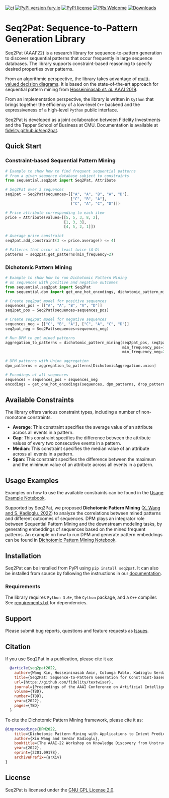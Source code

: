 [![ci](https://github.com/fidelity/seq2pat/actions/workflows/ci.yml/badge.svg?branch=master)](https://github.com/fidelity/seq2pat/actions/workflows/ci.yml) [![PyPI version fury.io](https://badge.fury.io/py/seq2pat.svg)](https://pypi.python.org/pypi/seq2pat/) [![PyPI license](https://img.shields.io/pypi/l/seq2pat.svg)](https://pypi.python.org/pypi/seq2pat/) [![PRs Welcome](https://img.shields.io/badge/PRs-welcome-brightgreen.svg?style=flat-square)](http://makeapullrequest.com) [![Downloads](https://static.pepy.tech/personalized-badge/seq2pat?period=total&units=international_system&left_color=grey&right_color=orange&left_text=Downloads)](https://pepy.tech/project/seq2pat)


Seq2Pat: Sequence-to-Pattern Generation Library
===============================================

Seq2Pat (AAAI'22) is a research library for sequence-to-pattern generation to discover
sequential patterns that occur frequently in large sequence databases.
The library supports constraint-based reasoning to specify
desired properties over patterns.

From an algorithmic perspective, the library takes advantage of
[multi-valued decision diagrams](https://www.springer.com/us/book/9783319428475).
It is based on the state-of-the-art approach for sequential pattern mining
from [Hosseininasab _et. al._ AAAI 2019](https://aaai.org/ojs/index.php/AAAI/article/view/3962).

From an implementation perspective, the library is written in ```Cython```
that brings together the efficiency of a low-level ```C++``` backend and
the expressiveness of a high-level ```Python``` public interface.

Seq2Pat is developed as a joint collaboration between Fidelity Investments
and the Tepper School of Business at CMU. Documentation is available at [fidelity.github.io/seq2pat](https://fidelity.github.io/seq2pat).

## Quick Start
### Constraint-based Sequential Pattern Mining
```python
# Example to show how to find frequent sequential patterns
# from a given sequence database subject to constraints
from sequential.seq2pat import Seq2Pat, Attribute

# Seq2Pat over 3 sequences
seq2pat = Seq2Pat(sequences=[["A", "A", "B", "A", "D"],
                             ["C", "B", "A"],
                             ["C", "A", "C", "D"]])

# Price attribute corresponding to each item
price = Attribute(values=[[5, 5, 3, 8, 2],
                          [1, 3, 3],
                          [4, 5, 2, 1]])

# Average price constraint
seq2pat.add_constraint(3 <= price.average() <= 4)

# Patterns that occur at least twice (A-D)
patterns = seq2pat.get_patterns(min_frequency=2)
```

### Dichotomic Pattern Mining
```python
# Example to show how to run Dichotomic Pattern Mining 
# on sequences with positive and negative outcomes
from sequential.seq2pat import Seq2Pat
from sequential.dpm import get_one_hot_encodings, dichotomic_pattern_mining, DichotomicAggregation

# Create seq2pat model for positive sequences
sequences_pos = [["A", "A", "B", "A", "D"]]
seq2pat_pos = Seq2Pat(sequences=sequences_pos)

# Create seq2pat model for negative sequences
sequences_neg = [["C", "B", "A"], ["C", "A", "C", "D"]]
seq2pat_neg = Seq2Pat(sequences=sequences_neg)

# Run DPM to get mined patterns
aggregation_to_patterns = dichotomic_pattern_mining(seq2pat_pos, seq2pat_neg, 
                                                    min_frequency_pos=1, 
                                                    min_frequency_neg=2)

# DPM patterns with Union aggregation
dpm_patterns = aggregation_to_patterns[DichotomicAggregation.union]

# Encodings of all sequences
sequences = sequences_pos + sequences_neg
encodings = get_one_hot_encodings(sequences, dpm_patterns, drop_pattern_frequency=False)
```

## Available Constraints

The library offers various constraint types, including a number of non-monotone constraints.

* **Average**: This constraint specifies the average value of an attribute across all events in a pattern.
* **Gap**: This constraint specifies the difference between the attribute values of every two consecutive events in a pattern.
* **Median**: This constraint specifies the median value of an attribute across all events in a pattern.
* **Span**: This constraint specifies the difference between the maximum and the minimum value of an attribute across all events in a pattern.

## Usage Examples

Examples on how to use the available constraints can be found 
in the [Usage Example Notebook](https://github.com/fidelity/seq2pat/blob/master/notebooks/usage_example.ipynb).

Supported by Seq2Pat, we proposed **Dichotomic Pattern Mining** ([X. Wang and S. Kadioglu, 2022](https://arxiv.org/abs/2201.09178)) to analyze the correlations between 
mined patterns and different outcomes of sequences. DPM plays an integrator role between Sequential 
Pattern Mining and the downstream modeling tasks, by generating embeddings of sequences based on the mined frequent patterns.
An example on how to run DPM and generate pattern embeddings can be found in 
[Dichotomic Pattern Mining Notebook](https://github.com/fidelity/seq2pat/blob/master/notebooks/dichotomic_pattern_mining.ipynb).

## Installation

Seq2Pat can be installed from PyPI using ``pip install seq2pat``. It can also be installed from source by following the instructions in
our [documentation](https://fidelity.github.io/seq2pat/installation.html).

### Requirements

The library requires ```Python 3.6+```, the ```Cython``` package, and a ```C++``` compiler.
See [requirements.txt](requirements.txt) for dependencies.

## Support

Please submit bug reports, questions and feature requests as [Issues](https://github.com/fidelity/seq2pat/issues).

## Citation

If you use Seq2Pat in a publication, please cite it as:

```bibtex
  @article{seq2pat2022,
    author={Wang Xin, Hosseininasab Amin, Colunga Pablo, Kadioglu Serdar, van Hoeve Willem-Jan},
    title={Seq2Pat: Sequence-to-Pattern Generation for Constraint-based Sequential Pattern Mining},
    url={https://github.com/fidelity/textwiser},
    journal={Proceedings of the AAAI Conference on Artificial Intelligence},
    volume={TBD},
    number={TBD},
    year={2022},
    pages={TBD}
  }
```

To cite the Dichotomic Pattern Mining framework, please cite it as:

```bibtex
@inproceedings{DPM2022,
    title={Dichotomic Pattern Mining with Applications to Intent Prediction from Semi-Structured Clickstream Datasets}, 
    author={Xin Wang and Serdar Kadioglu},
    booktitle={The AAAI-22 Workshop on Knowledge Discovery from Unstructured Data in Financial Services},
    year={2022},
    eprint={2201.09178},
    archivePrefix={arXiv}
}
```

## License

Seq2Pat is licensed under the [GNU GPL License 2.0](LICENSE).

<br>
